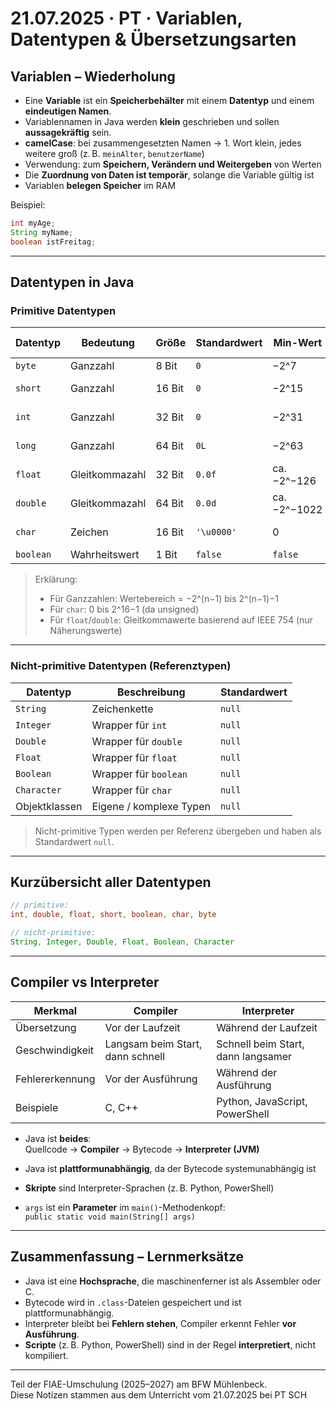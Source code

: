 # 21.07.2025 · PT · Variablen, Datentypen & Übersetzungsarten

## Variablen – Wiederholung

- Eine **Variable** ist ein **Speicherbehälter** mit einem **Datentyp** und einem **eindeutigen Namen**.
- Variablennamen in Java werden **klein** geschrieben und sollen **aussagekräftig** sein.
- **camelCase**: bei zusammengesetzten Namen → 1. Wort klein, jedes weitere groß (z. B. `meinAlter`, `benutzerName`)
- Verwendung: zum **Speichern, Verändern und Weitergeben** von Werten
- Die **Zuordnung von Daten ist temporär**, solange die Variable gültig ist
- Variablen **belegen Speicher** im RAM

Beispiel:

```java
int myAge;
String myName;
boolean istFreitag;
```

---

## Datentypen in Java

### Primitive Datentypen

| Datentyp  | Bedeutung      | Größe  | Standardwert | Min-Wert               | Max-Wert               |
|-----------|----------------|--------|---------------|-------------------------|-------------------------|
| `byte`    | Ganzzahl       | 8 Bit  | `0`           | −2^7                   | 2^7 − 1                |
| `short`   | Ganzzahl       | 16 Bit | `0`           | −2^15                  | 2^15 − 1               |
| `int`     | Ganzzahl       | 32 Bit | `0`           | −2^31                  | 2^31 − 1               |
| `long`    | Ganzzahl       | 64 Bit | `0L`          | −2^63                  | 2^63 − 1               |
| `float`   | Gleitkommazahl | 32 Bit | `0.0f`        | ca. −2^−126            | ca. 2^128              |
| `double`  | Gleitkommazahl | 64 Bit | `0.0d`        | ca. −2^−1022           | ca. 2^1023             |
| `char`    | Zeichen        | 16 Bit | `'\u0000'`    | 0                      | 2^16 − 1               |
| `boolean` | Wahrheitswert  | 1 Bit  | `false`       | `false`                | `true`                 |

> Erklärung:
> - Für Ganzzahlen: Wertebereich = −2^(n−1) bis 2^(n−1)−1
> - Für `char`: 0 bis 2^16−1 (da unsigned)
> - Für `float`/`double`: Gleitkommawerte basierend auf IEEE 754 (nur Näherungswerte)


---

### Nicht-primitive Datentypen (Referenztypen)

| Datentyp      | Beschreibung            | Standardwert |
| ------------- | ----------------------- | ------------ |
| `String`      | Zeichenkette            | `null`       |
| `Integer`     | Wrapper für `int`       | `null`       |
| `Double`      | Wrapper für `double`    | `null`       |
| `Float`       | Wrapper für `float`     | `null`       |
| `Boolean`     | Wrapper für `boolean`   | `null`       |
| `Character`   | Wrapper für `char`      | `null`       |
| Objektklassen | Eigene / komplexe Typen | `null`       |

> Nicht-primitive Typen werden per Referenz übergeben und haben als Standardwert `null`.

---

## Kurzübersicht aller Datentypen

```java
// primitive:
int, double, float, short, boolean, char, byte

// nicht-primitive:
String, Integer, Double, Float, Boolean, Character
```

---

## Compiler vs Interpreter

| Merkmal         | Compiler                         | Interpreter                        |
| --------------- | -------------------------------- | ---------------------------------- |
| Übersetzung     | Vor der Laufzeit                 | Während der Laufzeit               |
| Geschwindigkeit | Langsam beim Start, dann schnell | Schnell beim Start, dann langsamer |
| Fehlererkennung | Vor der Ausführung               | Während der Ausführung             |
| Beispiele       | C, C++                           | Python, JavaScript, PowerShell     |

- Java ist **beides**:  
  Quellcode → **Compiler** → Bytecode → **Interpreter (JVM)**

- Java ist **plattformunabhängig**, da der Bytecode systemunabhängig ist

- **Skripte** sind Interpreter-Sprachen (z. B. Python, PowerShell)

- `args` ist ein **Parameter** im `main()`-Methodenkopf:  
  `public static void main(String[] args)`

---

## Zusammenfassung – Lernmerksätze

- Java ist eine **Hochsprache**, die maschinenferner ist als Assembler oder C.
- Bytecode wird in `.class`-Dateien gespeichert und ist plattformunabhängig.
- Interpreter bleibt bei **Fehlern stehen**, Compiler erkennt Fehler **vor Ausführung**.
- **Scripte** (z. B. Python, PowerShell) sind in der Regel **interpretiert**, nicht kompiliert.

---

Teil der FIAE-Umschulung (2025–2027) am BFW Mühlenbeck.  
Diese Notizen stammen aus dem Unterricht vom 21.07.2025 bei PT SCH
